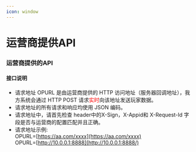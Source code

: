 ```yaml
---
icon: window
---
```


# 运营商提供API

### 运营商提供的API <a href="#h2--api" id="h2--api"></a>

#### 接口说明 <a href="#jie-kou-shuo-ming" id="jie-kou-shuo-ming"></a>

* 请求地址 OPURL 是由运营商提供的 HTTP 访问地址（服务器回调地址），我方系统会通过 HTTP POST 请求<font color="red">实时</font>向该地址发送玩家数据。
* 请求地址的所有请求和响应均使用 JSON 编码。
* 请求地址中，请首先检查 header中的X-Sign，X-Appid和 X-Request-Id 字段是否与运营商的配置匹配并且正确。
* 请求地址示例: 
    <br>OPURL=[https://aa.com/xxxx](https://aa.com/xxxx)
    <br>OPURL=[http://10.0.0.1:8888](http://10.0.0.1:8888/)
